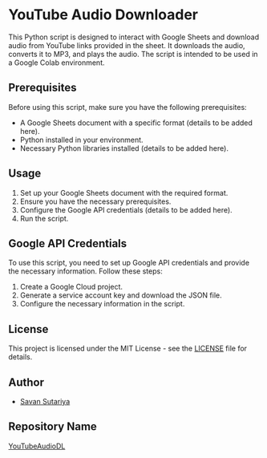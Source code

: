 # YouTube Audio Downloader

This Python script is designed to interact with Google Sheets and download audio from YouTube links provided in the sheet. It downloads the audio, converts it to MP3, and plays the audio. The script is intended to be used in a Google Colab environment.

## Prerequisites

Before using this script, make sure you have the following prerequisites:

- A Google Sheets document with a specific format (details to be added here).
- Python installed in your environment.
- Necessary Python libraries installed (details to be added here).

## Usage

1. Set up your Google Sheets document with the required format.
2. Ensure you have the necessary prerequisites.
3. Configure the Google API credentials (details to be added here).
4. Run the script.

## Google API Credentials

To use this script, you need to set up Google API credentials and provide the necessary information. Follow these steps:

1. Create a Google Cloud project.
2. Generate a service account key and download the JSON file.
3. Configure the necessary information in the script.

## License

This project is licensed under the MIT License - see the [LICENSE](LICENSE) file for details.

## Author

- [Savan Sutariya](https://github.com/Sa1Sutariya)

## Repository Name

[YouTubeAudioDL](https://github.com/Sa1Sutariya/Make_music_player)
